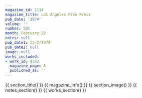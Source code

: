 ```yaml
---
magazine_id: 1114
magazine_title: Los Angeles Free Press
pub_date: '1974'
volume: ''
number: 501
month: February 22
notes: null
pub_date1: 22/2/1974
pub_date2: null
image: null
works_included:
- work_id: 4362
  magazine_page: A
  published_as: ''
---
```


{{ section_title() }}
{{ magazine_info() }}
{{ section_image() }}
{{ notes_section() }}
{{ works_section() }}
